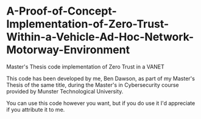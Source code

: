 # A-Proof-of-Concept-Implementation-of-Zero-Trust-Within-a-Vehicle-Ad-Hoc-Network-Motorway-Environment
Master's Thesis code implementation of Zero Trust in a VANET

This code has been developed by me, Ben Dawson, as part of my Master's Thesis of the same title, during the Master's in Cybersecurity course provided by
Munster Technological University.

You can use this code however you want, but if you do use it I'd appreciate if you attribute it to me.
